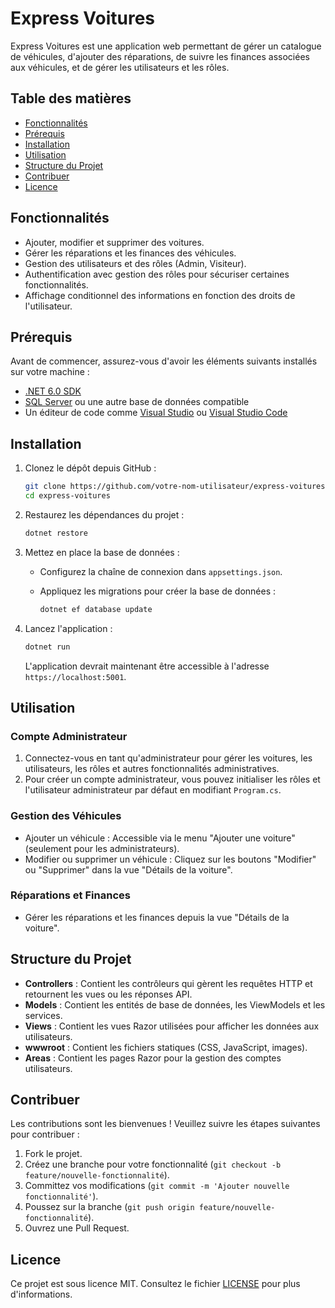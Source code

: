# Express Voitures

Express Voitures est une application web permettant de gérer un catalogue de véhicules, d'ajouter des réparations, de suivre les finances associées aux véhicules, et de gérer les utilisateurs et les rôles.

## Table des matières

- [Fonctionnalités](#fonctionnalités)
- [Prérequis](#prérequis)
- [Installation](#installation)
- [Utilisation](#utilisation)
- [Structure du Projet](#structure-du-projet)
- [Contribuer](#contribuer)
- [Licence](#licence)

## Fonctionnalités

- Ajouter, modifier et supprimer des voitures.
- Gérer les réparations et les finances des véhicules.
- Gestion des utilisateurs et des rôles (Admin, Visiteur).
- Authentification avec gestion des rôles pour sécuriser certaines fonctionnalités.
- Affichage conditionnel des informations en fonction des droits de l'utilisateur.

## Prérequis

Avant de commencer, assurez-vous d'avoir les éléments suivants installés sur votre machine :

- [.NET 6.0 SDK](https://dotnet.microsoft.com/download/dotnet/6.0)
- [SQL Server](https://www.microsoft.com/fr-fr/sql-server/sql-server-downloads) ou une autre base de données compatible
- Un éditeur de code comme [Visual Studio](https://visualstudio.microsoft.com/) ou [Visual Studio Code](https://code.visualstudio.com/)

## Installation

1. Clonez le dépôt depuis GitHub :

   ```bash
   git clone https://github.com/votre-nom-utilisateur/express-voitures.git
   cd express-voitures
   ```

2. Restaurez les dépendances du projet :

   ```bash
   dotnet restore
   ```

3. Mettez en place la base de données :

   - Configurez la chaîne de connexion dans `appsettings.json`.
   - Appliquez les migrations pour créer la base de données :

     ```bash
     dotnet ef database update
     ```

4. Lancez l'application :

   ```bash
   dotnet run
   ```

   L'application devrait maintenant être accessible à l'adresse `https://localhost:5001`.

## Utilisation

### Compte Administrateur

1. Connectez-vous en tant qu'administrateur pour gérer les voitures, les utilisateurs, les rôles et autres fonctionnalités administratives.
2. Pour créer un compte administrateur, vous pouvez initialiser les rôles et l'utilisateur administrateur par défaut en modifiant `Program.cs`.

### Gestion des Véhicules

- Ajouter un véhicule : Accessible via le menu "Ajouter une voiture" (seulement pour les administrateurs).
- Modifier ou supprimer un véhicule : Cliquez sur les boutons "Modifier" ou "Supprimer" dans la vue "Détails de la voiture".

### Réparations et Finances

- Gérer les réparations et les finances depuis la vue "Détails de la voiture".

## Structure du Projet

- **Controllers** : Contient les contrôleurs qui gèrent les requêtes HTTP et retournent les vues ou les réponses API.
- **Models** : Contient les entités de base de données, les ViewModels et les services.
- **Views** : Contient les vues Razor utilisées pour afficher les données aux utilisateurs.
- **wwwroot** : Contient les fichiers statiques (CSS, JavaScript, images).
- **Areas** : Contient les pages Razor pour la gestion des comptes utilisateurs.

## Contribuer

Les contributions sont les bienvenues ! Veuillez suivre les étapes suivantes pour contribuer :

1. Fork le projet.
2. Créez une branche pour votre fonctionnalité (`git checkout -b feature/nouvelle-fonctionnalité`).
3. Committez vos modifications (`git commit -m 'Ajouter nouvelle fonctionnalité'`).
4. Poussez sur la branche (`git push origin feature/nouvelle-fonctionnalité`).
5. Ouvrez une Pull Request.

## Licence

Ce projet est sous licence MIT. Consultez le fichier [LICENSE](LICENSE) pour plus d'informations.
